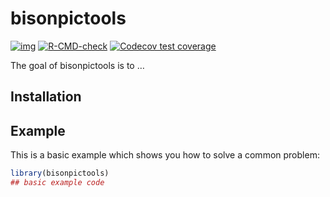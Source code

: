 
# bisonpictools

<!-- badges: start -->

[![img](https://img.shields.io/badge/Lifecycle-Experimental-339999)](https://github.com/bcgov/repomountie/blob/master/doc/lifecycle-badges.md)
[![R-CMD-check](https://github.com/poissonconsulting/bisonpictools/actions/workflows/R-CMD-check.yaml/badge.svg)](https://github.com/poissonconsulting/bisonpictools/actions/workflows/R-CMD-check.yaml)
[![Codecov test
coverage](https://codecov.io/gh/poissonconsulting/bisonpictools/branch/main/graph/badge.svg)](https://app.codecov.io/gh/poissonconsulting/bisonpictools?branch=main)
<!-- badges: end -->

The goal of bisonpictools is to …

## Installation

## Example

This is a basic example which shows you how to solve a common problem:

``` r
library(bisonpictools)
## basic example code
```
